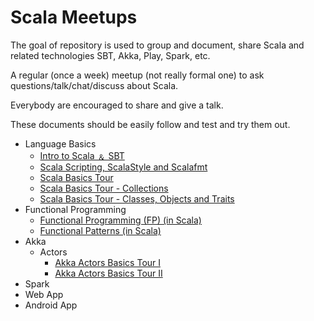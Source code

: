 # Scala Meetups

The goal of repository is used to group and document, share Scala and related technologies SBT, Akka, Play, Spark, etc.

A regular (once a week) meetup (not really formal one) to ask questions/talk/chat/discuss about Scala.

Everybody are encouraged to share and give a talk.  

These documents should be easily follow and test and try them out.

- Language Basics
  - [Intro to Scala &#65120; SBT](https://github.com/kasonchan/scalameetups/blob/master/scalameetup1/README.md)
  - [Scala Scripting, ScalaStyle and Scalafmt](https://github.com/kasonchan/scalameetups/blob/master/scalameetup2/README.md)
  - [Scala Basics Tour](https://github.com/kasonchan/scalameetups/blob/master/scalameetup3/README.md)
  - [Scala Basics Tour - Collections](https://github.com/kasonchan/scalameetups/blob/master/scalameetup6-slides/README.md)
  - [Scala Basics Tour - Classes, Objects and Traits](https://github.com/kasonchan/scalameetups/blob/master/scalameetup7/README.md)
- Functional Programming 
  - [Functional Programming (FP) (in Scala)](https://github.com/kasonchan/scalameetups/blob/master/scalameetup8/README.md)
  - [Functional Patterns (in Scala)](https://github.com/kasonchan/scalameetups/blob/master/scalameetup9/README.md)
- Akka
  - Actors
    - [Akka Actors Basics Tour I](https://github.com/kasonchan/scalameetups/blob/master/scalameetup4-slides/README.md)
    - [Akka Actors Basics Tour II](https://github.com/kasonchan/scalameetups/blob/master/scalameetup5-slides/README.md)
- Spark
- Web App
- Android App
